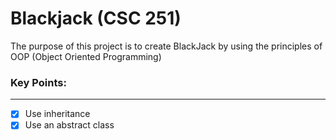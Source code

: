 # Blackjack (CSC 251)
The purpose of this project is to create BlackJack by using the principles of
OOP (Object Oriented Programming)

### Key Points:
___
* [x] Use inheritance
* [x] Use an abstract class 
